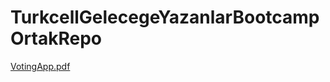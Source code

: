 # TurkcellGelecegeYazanlarBootcampOrtakRepo
[VotingApp.pdf](https://github.com/AbdurrahmanVarol/TurkcellGelecegeYazanlarBootcampOrtakRepo/files/11353428/VotingApp.pdf)
